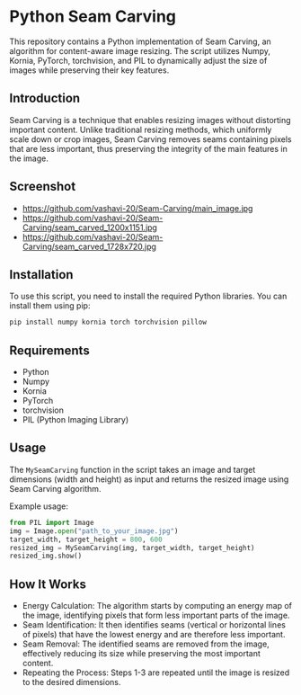 # Python Seam Carving

This repository contains a Python implementation of Seam Carving, an algorithm for content-aware image resizing. The script utilizes Numpy, Kornia, PyTorch, torchvision, and PIL to dynamically adjust the size of images while preserving their key features.

## Introduction

Seam Carving is a technique that enables resizing images without distorting important content. Unlike traditional resizing methods, which uniformly scale down or crop images, Seam Carving removes seams containing pixels that are less important, thus preserving the integrity of the main features in the image.

## Screenshot

- https://github.com/vashavi-20/Seam-Carving/main_image.jpg
- https://github.com/vashavi-20/Seam-Carving/seam_carved_1200x1151.jpg
- https://github.com/vashavi-20/Seam-Carving/seam_carved_1728x720.jpg

## Installation

To use this script, you need to install the required Python libraries. You can install them using pip:

```bash
pip install numpy kornia torch torchvision pillow
```

## Requirements

- Python
- Numpy
- Kornia
- PyTorch
- torchvision
- PIL (Python Imaging Library)

## Usage

The `MySeamCarving` function in the script takes an image and target dimensions (width and height) as input and returns the resized image using Seam Carving algorithm.

Example usage:

```python
from PIL import Image
img = Image.open("path_to_your_image.jpg")
target_width, target_height = 800, 600
resized_img = MySeamCarving(img, target_width, target_height)
resized_img.show()
```


## How It Works

- Energy Calculation: The algorithm starts by computing an energy map of the image, identifying pixels that form less important parts of the image.
- Seam Identification: It then identifies seams (vertical or horizontal lines of pixels) that have the lowest energy and are therefore less important.
- Seam Removal: The identified seams are removed from the image, effectively reducing its size while preserving the most important content.
- Repeating the Process: Steps 1-3 are repeated until the image is resized to the desired dimensions.